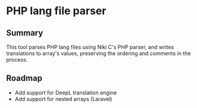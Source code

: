 # PHP lang file parser

## Summary

This tool parses PHP lang files using Niki C's PHP parser, and writes translations to array's values, preserving the ordering and comments in the process.

## Roadmap

- Add support for DeepL translation engine
- Add support for nested arrays (Laravel)
